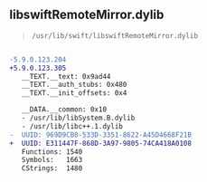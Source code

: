 ## libswiftRemoteMirror.dylib

> `/usr/lib/swift/libswiftRemoteMirror.dylib`

```diff

-5.9.0.123.204
+5.9.0.123.305
   __TEXT.__text: 0x9ad44
   __TEXT.__auth_stubs: 0x480
   __TEXT.__init_offsets: 0x4

   __DATA.__common: 0x10
   - /usr/lib/libSystem.B.dylib
   - /usr/lib/libc++.1.dylib
-  UUID: 969D9CB0-533D-3351-8622-A45D4668F21B
+  UUID: E311447F-868D-3A97-9805-74CA418A0108
   Functions: 1540
   Symbols:   1663
   CStrings:  1480

```
